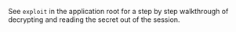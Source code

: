 See `exploit` in the application root for a step by step walkthrough
of decrypting and reading the secret out of the session.
